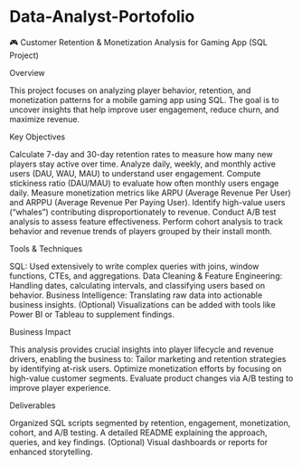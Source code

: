 # Data-Analyst-Portofolio

🎮 Customer Retention & Monetization Analysis for Gaming App (SQL Project)

Overview

This project focuses on analyzing player behavior, retention, and monetization patterns for a mobile gaming app using SQL. The goal is to uncover insights that help improve user engagement, reduce churn, and maximize revenue.

Key Objectives

Calculate 7-day and 30-day retention rates to measure how many new players stay active over time.
Analyze daily, weekly, and monthly active users (DAU, WAU, MAU) to understand user engagement.
Compute stickiness ratio (DAU/MAU) to evaluate how often monthly users engage daily.
Measure monetization metrics like ARPU (Average Revenue Per User) and ARPPU (Average Revenue Per Paying User).
Identify high-value users (“whales”) contributing disproportionately to revenue.
Conduct A/B test analysis to assess feature effectiveness.
Perform cohort analysis to track behavior and revenue trends of players grouped by their install month.

Tools & Techniques

SQL: Used extensively to write complex queries with joins, window functions, CTEs, and aggregations.
Data Cleaning & Feature Engineering: Handling dates, calculating intervals, and classifying users based on behavior.
Business Intelligence: Translating raw data into actionable business insights.
(Optional) Visualizations can be added with tools like Power BI or Tableau to supplement findings.

Business Impact

This analysis provides crucial insights into player lifecycle and revenue drivers, enabling the business to:
Tailor marketing and retention strategies by identifying at-risk users.
Optimize monetization efforts by focusing on high-value customer segments.
Evaluate product changes via A/B testing to improve player experience.

Deliverables

Organized SQL scripts segmented by retention, engagement, monetization, cohort, and A/B testing.
A detailed README explaining the approach, queries, and key findings.
(Optional) Visual dashboards or reports for enhanced storytelling.
